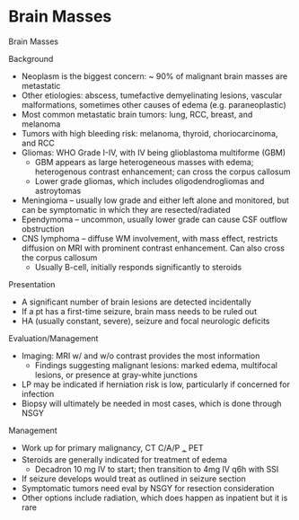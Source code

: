 # Brain Masses
 
Brain Masses

Background

-   Neoplasm is the biggest concern: \~ 90% of malignant brain masses
    are metastatic
-   Other etiologies: abscess, tumefactive demyelinating lesions,
    vascular malformations, sometimes other causes of edema (e.g.
    paraneoplastic)
-   Most common metastatic brain tumors: lung, RCC, breast, and melanoma
-   Tumors with high bleeding risk: melanoma, thyroid, choriocarcinoma,
    and RCC
-   Gliomas: WHO Grade I-IV, with IV being glioblastoma multiforme (GBM)
    -   GBM appears as large heterogeneous masses with edema;
        heterogenous contrast enhancement; can cross the corpus callosum
    -   Lower grade gliomas, which includes oligodendrogliomas and
        astroytomas
-   Meningioma – usually low grade and either left alone and monitored,
    but can be symptomatic in which they are resected/radiated
-   Ependymoma – uncommon, usually lower grade can cause CSF outflow
    obstruction
-   CNS lymphoma – diffuse WM involvement, with mass effect, restricts
    diffusion on MRI with prominent contrast enhancement. Can also cross
    the corpus callosum
    -   Usually B-cell, initially responds significantly to steroids

Presentation

-   A significant number of brain lesions are detected incidentally
-   If a pt has a first-time seizure, brain mass needs to be ruled out
-   HA (usually constant, severe), seizure and focal neurologic deficits

Evaluation/Management

-   Imaging: MRI w/ and w/o contrast provides the most information
    -   Findings suggesting malignant lesions: marked edema, multifocal
        lesions, or presence at gray-white junctions
-   LP may be indicated if herniation risk is low, particularly if
    concerned for infection
-   Biopsy will ultimately be needed in most cases, which is done
    through NSGY

Management

-   Work up for primary malignancy, CT C/A/P <u><sub>+</sub></u> PET
-   Steroids are generally indicated for treatment of edema
    -   Decadron 10 mg IV to start; then transition to 4mg IV q6h with
        SSI
-   If seizure develops would treat as outlined in seizure section
-   Symptomatic tumors need eval by NSGY for resection consideration
-   Other options include radiation, which does happen as inpatient but
    it is rare
